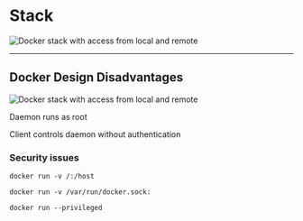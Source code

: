 # Stack

![Docker stack with access from local and remote](060_security/09_rootless/stack.drawio.svg) <!-- .element: style="width: 80%;" -->

---

## Docker Design Disadvantages

![Docker stack with access from local and remote](060_security/09_rootless/stack.drawio.svg) <!-- .element: style="float: right; width: 45%;" -->

Daemon runs as root

Client controls daemon without authentication

### Security issues

`docker run -v /:/host`

`docker run -v /var/run/docker.sock:`

`docker run --privileged`
